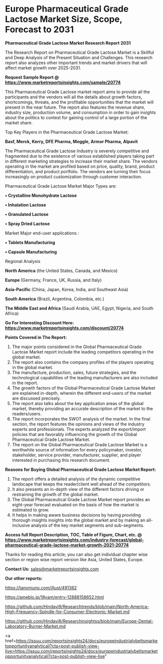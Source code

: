 # Europe Pharmaceutical Grade Lactose Market Size, Scope, Forecast to 2031

<strong>Pharmaceutical Grade Lactose Market Research Report 2031</strong>

The Research Report on Pharmaceutical Grade Lactose Market is a Skillful and Deep Analysis of the Present Situation and Challenges. This research report also analyzes other important trends and market drivers that will affect market growth over 2025-2031.

<strong>Request Sample Report @ <a href=https://www.marketreportsinsights.com/sample/20774>https://www.marketreportsinsights.com/sample/20774</a></strong>

This Pharmaceutical Grade Lactose market report aims to provide all the participants and the vendors will all the details about growth factors, shortcomings, threats, and the profitable opportunities that the market will present in the near future. The report also features the revenue share, industry size, production volume, and consumption in order to gain insights about the politics to contest for gaining control of a large portion of the market share.

Top Key Players in the Pharmaceutical Grade Lactose Market:

<strong>Basf, Merck, Kerry, DFE Pharma, Meggle, Armor Pharma, Alpavit</strong>

The Pharmaceutical Grade Lactose Industry is severely competitive and fragmented due to the existence of various established players taking part in different marketing strategies to increase their market share. The vendors operating in the market are profiled based on price, quality, brand, product differentiation, and product portfolio. The vendors are turning their focus increasingly on product customization through customer interaction.

Pharmaceutical Grade Lactose Market Major Types are:

<strong>• Crystalline Monohydrate Lactose

• Inhalation Lactose

• Granulated Lactose

• Spray Dried Lactose</strong>

Market Major end-user applications :

<strong>• Tablets Manufacturing

• Capsule Manufacturing</strong>

Regional Analysis

</u><strong><b>North America</b></strong> (the United States, Canada, and Mexico)

<strong><b>Europe </b></strong>(Germany, France, UK, Russia, and Italy)

<strong><b>Asia-Pacific</b></strong> (China, Japan, Korea, India, and Southeast Asia)

<strong><b>South America</b></strong> (Brazil, Argentina, Colombia, etc.)

<strong><b>The Middle East and Africa</b></strong> (Saudi Arabia, UAE, Egypt, Nigeria, and South Africa)

<strong>Go For Interesting Discount Here: <a href=https://www.marketreportsinsights.com/discount/20774>https://www.marketreportsinsights.com/discount/20774</a></strong>

<strong>Points Covered in The Report:</strong>
<ol>
  <li>The major points considered in the Global Pharmaceutical Grade Lactose Market report include the leading competitors operating in the global market.</li>
  <li>The report also contains the company profiles of the players operating in the global market.</li>
  <li>The manufacture, production, sales, future strategies, and the technological capabilities of the leading manufacturers are also included in the report.</li>
  <li>The growth factors of the Global Pharmaceutical Grade Lactose Market are explained in-depth, wherein the different end-users of the market are discussed precisely.</li>
  <li>The report also talks about the key application areas of the global market, thereby providing an accurate description of the market to the readers/users.</li>
  <li>The report incorporates the SWOT analysis of the market. In the final section, the report features the opinions and views of the industry experts and professionals. The experts analyzed the export/import policies that are favorably influencing the growth of the Global Pharmaceutical Grade Lactose Market.</li>
  <li>The report on the Global Pharmaceutical Grade Lactose Market is a worthwhile source of information for every policymaker, investor, stakeholder, service provider, manufacturer, supplier, and player interested in purchasing this research document.</li>
</ol>
<strong>Reasons for Buying Global Pharmaceutical Grade Lactose Market Report:</strong>

<ol>
  <li>The report offers a detailed analysis of the dynamic competitive landscape that keeps the reader/client well ahead of the competitors.</li>
  <li>It also presents an in-depth view of the different factors driving or restraining the growth of the global market.</li>
  <li>The Global Pharmaceutical Grade Lactose Market report provides an eight-year forecast evaluated on the basis of how the market is estimated to grow.</li>
  <li>It helps in making aware business decisions by having providing thorough insights insights into the global market and by making an all-inclusive analysis of the key market segments and sub-segments.</li>
</ol>
<strong>Access full Report Description, TOC, Table of Figure, Chart, etc. @ <a href=https://www.marketreportsinsights.com/industry-forecast/global-pharmaceutical-grade-lactose-market-growth-2021-20774>https://www.marketreportsinsights.com/industry-forecast/global-pharmaceutical-grade-lactose-market-growth-2021-20774</a></strong>


Thanks for reading this article; you can also get individual chapter wise section or region wise report version like Asia, United States, Europe.

<strong>Contact Us:</strong>
sales@marketreportsinsights.com

<strong>Our other reports:</strong>

<a href=https://tanomuno.com/illust/491362>https://tanomuno.com/illust/491362</a>

<a href=https://ameblo.jp/18yam/entry-12888158652.html>https://ameblo.jp/18yam/entry-12888158652.html</a>

<a href=https://github.com/Hindavi9/Researchtrends/blob/main/North-America-High-Frequency-Spindle-for-Consumer-Electronic-Market.md>https://github.com/Hindavi9/Researchtrends/blob/main/North-America-High-Frequency-Spindle-for-Consumer-Electronic-Market.md</a>

<a href=https://github.com/Hindavi8/Researchinsightss/blob/main/Europe-Dental-Laboratory-Burner-Market.md>https://github.com/Hindavi8/Researchinsightss/blob/main/Europe-Dental-Laboratory-Burner-Market.md</a>

<a href=https://issuu.com/reportsinsights24/docs/europeindustrialvbeltsmarketopportunityanalyticali?cta=post-publish-view-live>https://issuu.com/reportsinsights24/docs/europeindustrialvbeltsmarketopportunityanalyticali?cta=post-publish-view-live</a>"
